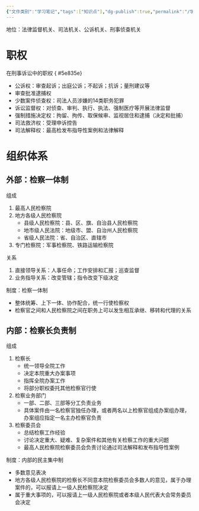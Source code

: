 ```yaml
---
{"文件类别":"学习笔记","tags":["知识点"],"dg-publish":true,"permalink":"/学习笔记studyup/知识点cheese/人民检察院/","dgPassFrontmatter":true,"created":"2024-09-11T21:19:06.849+08:00","updated":"2024-10-21T20:10:36.084+08:00"}
---
```


地位：法律监督机关、司法机关、公诉机关、刑事侦查机关

# 职权
在刑事诉讼中的职权
{ #5e835e}

- 公诉权：审查起诉；出庭公诉；不起诉；抗诉；量刑建议等
- 审查批准逮捕权
- 少数案件侦查权：司法人员涉嫌的14类职务犯罪
- 诉讼监督权：对侦查、审判、执行、执法、强制医疗等开展法律监督
- 强制措施决定权：拘留、拘传、取保候审、监视居住和逮捕（决定和批捕）
- 司法救济权：受理申诉控告
- 司法解释权：最高检发布指导性案例和法律解释
# 组织体系
## 外部：检察一体制
组成
1. 最高人民检察院
2. 地方各级人民检察院
	- 县级人民检察院：县、区、旗、自治县人民检察院
	- 地市级人民法院：地级市、盟、自治州人民检察院
	- 省级人民法院：省、自治区、直辖市
3. 专门检察院：军事检察院、铁路运输检察院

关系
1. 直接领导关系：人事任命；工作安排和汇报；巡查监督
2. 业务指导关系：改变管辖；指令改变下级决定

制度：检察一体制
- 整体统筹、上下一体、协作配合，统一行使检察权
- 检察官之间和人民检察院之间在职务上可以发生相互承继、移转和代理的关系

## 内部：检察长负责制
组成
1. 检察长
	- 统一领导全院工作
	- 决定本院重大办案事项
	- 指挥全院办案工作
	- 将部分职权委托其他检察官行使
2. 检察业务部门
	- 一部、二部、三部等分工负责业务
	- 具体案件由一名检察官独任办理，或者两名以上检察官组成办案组办理，办案组应指定一名主办检察官负责
3. 检察委员会
	- 总结检察工作经验
	- 讨论决定重大、疑难、复杂案件和其他有关检察工作的重大问题
	- 最高人民检察院检察委员会负责讨论通过司法解释和发布指导性案例

制度：内部的民主集中制
- 多数意见表决
- 地方各级人民检察院的检察长不同意本院检察委员会多数人的意见，属于办理案件的，可以报请上一级人民检察院决定
- 属于重大事项的，可以报请上一级人民检察院或者本级人民代表大会常务委员会决定